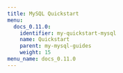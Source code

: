```yaml
---
title: MySQL Quickstart
menu:
  docs_0.11.0:
    identifier: my-quickstart-mysql
    name: Quickstart
    parent: my-mysql-guides
    weight: 15
menu_name: docs_0.11.0
---
```

